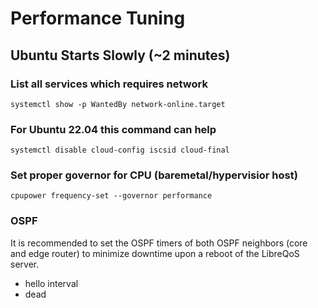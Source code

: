 # Performance Tuning

## Ubuntu Starts Slowly (~2 minutes)

### List all services which requires network

```shell
systemctl show -p WantedBy network-online.target
```

### For Ubuntu 22.04 this command can help

```shell
systemctl disable cloud-config iscsid cloud-final
```

### Set proper governor for CPU (baremetal/hypervisior host)

```shell
cpupower frequency-set --governor performance
```

### OSPF

It is recommended to set the OSPF timers of both OSPF neighbors (core and edge router) to minimize downtime upon a reboot of the LibreQoS server.

* hello interval
* dead

